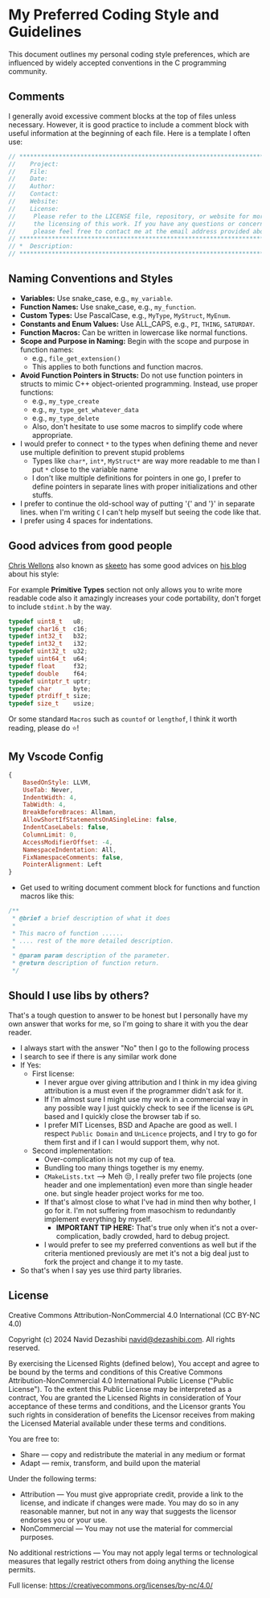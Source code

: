 # My Preferred Coding Style and Guidelines

This document outlines my personal coding style preferences, which are influenced by widely accepted conventions in the C programming community.

## Comments

I generally avoid excessive comment blocks at the top of files unless necessary. However, it is good practice to include a comment block with useful information at the beginning of each file. Here is a template I often use:

```c
// ***************************************************************************************
//    Project: 
//    File: 
//    Date: 
//    Author: 
//    Contact: 
//    Website: 
//    License:
//     Please refer to the LICENSE file, repository, or website for more information about
//     the licensing of this work. If you have any questions or concerns,
//     please feel free to contact me at the email address provided above.
// ***************************************************************************************
// *  Description: 
// ***************************************************************************************
```

## Naming Conventions and Styles

- **Variables:** Use snake_case, e.g., `my_variable`.
- **Function Names:** Use snake_case, e.g., `my_function`.
- **Custom Types:** Use PascalCase, e.g., `MyType`, `MyStruct`, `MyEnum`.
- **Constants and Enum Values:** Use ALL_CAPS, e.g., `PI`, `THING`, `SATURDAY`.
- **Function Macros:** Can be written in lowercase like normal functions.
- **Scope and Purpose in Naming:** Begin with the scope and purpose in function names:
  - e.g., `file_get_extension()`
  - This applies to both functions and function macros.
- **Avoid Function Pointers in Structs:** Do not use function pointers in structs to mimic C++ object-oriented programming. Instead, use proper functions:
  - e.g., `my_type_create`
  - e.g., `my_type_get_whatever_data`
  - e.g., `my_type_delete`
  - Also, don't hesitate to use some macros to simplify code where appropriate.
- I would prefer to connect `*` to the types when defining theme and never use multiple definition to prevent stupid problems
  - Types like `char*`, `int*`, `MyStruct*` are way more readable to me than I put `*` close to the variable name
  - I don't like multiple definitions for pointers in one go, I prefer to define pointers in separate lines with proper initializations and other stuffs.
- I prefer to continue the old-school way of putting '{' and '}' in separate lines. when I'm writing `C` I can't help myself but seeing the code like that.
- I prefer using 4 spaces for indentations.

## Good advices from good people

[Chris Wellons](https://nullprogram.com) also known as [skeeto](https://github.com/skeeto) has some good advices on [his blog](https://nullprogram.com/blog/2023/10/08/) about his style:

For example **Primitive Types** section not only allows you to write more readable code also it amazingly increases your code portability, don't forget to include `stdint.h` by the way.

```c
typedef uint8_t   u8;
typedef char16_t  c16;
typedef int32_t   b32;
typedef int32_t   i32;
typedef uint32_t  u32;
typedef uint64_t  u64;
typedef float     f32;
typedef double    f64;
typedef uintptr_t uptr;
typedef char      byte;
typedef ptrdiff_t size;
typedef size_t    usize;
```

Or some standard `Macros` such as `countof` or `lengthof`, I think it worth reading, please do ⭐!

## My Vscode Config

```js
{
    BasedOnStyle: LLVM,
    UseTab: Never,
    IndentWidth: 4,
    TabWidth: 4,
    BreakBeforeBraces: Allman,
    AllowShortIfStatementsOnASingleLine: false,
    IndentCaseLabels: false,
    ColumnLimit: 0,
    AccessModifierOffset: -4,
    NamespaceIndentation: All,
    FixNamespaceComments: false,
    PointerAlignment: Left
}

```

- Get used to writing document comment block for functions and function macros like this:

```c
/**
 * @brief a brief description of what it does
 *
 * This macro of function ......
 * .... rest of the more detailed description.
 *
 * @param param description of the parameter.
 * @return description of function return.
 */
```

## Should I use libs by others?

That's a tough question to answer to be honest but I personally have my own answer that works for me, so I'm going to share it with you the dear reader.

- I always start with the answer "No" then I go to the following process
- I search to see if there is any similar work done
- If Yes:
  - First license:
    - I never argue over giving attribution and I think in my idea giving attribution is a must even if the programmer didn't ask for it.
    - If I'm almost sure I might use my work in a commercial way in any possible way I just quickly check to see if the license is `GPL` based and I quickly close the browser tab if so.
    - I prefer MIT Licenses, BSD and Apache are good as well. I respect `Public Domain` and `UnLicence` projects, and I try to go for them first and if I can I would support them, why not.
  - Second implementation:
    - Over-complication is not my cup of tea.
    - Bundling too many things together is my enemy.
    - `CMakeLists.txt` --> Meh 😒, I really prefer two file projects (one header and one implementation) even more than single header one. but single header project works for me too.
    - If that's almost close to what I've had in mind then why bother, I go for it. I'm not suffering from masochism to redundantly implement everything by myself.
      - **IMPORTANT TIP HERE:** That's true only when it's not a over-complication, badly crowded, hard to debug project.
    - I would prefer to see my preferred conventions as well but if the criteria mentioned previously are met it's not a big deal just to fork the project and change it to my taste.
- So that's when I say yes use third party libraries.

## License

Creative Commons Attribution-NonCommercial 4.0 International (CC BY-NC 4.0)

Copyright (c) 2024 Navid Dezashibi <navid@dezashibi.com>. All rights reserved.

By exercising the Licensed Rights (defined below), You accept and agree to be bound by the terms and conditions of this Creative Commons Attribution-NonCommercial 4.0 International Public License ("Public License"). To the extent this Public License may be interpreted as a contract, You are granted the Licensed Rights in consideration of Your acceptance of these terms and conditions, and the Licensor grants You such rights in consideration of benefits the Licensor receives from making the Licensed Material available under these terms and conditions.

You are free to:

- Share — copy and redistribute the material in any medium or format
- Adapt — remix, transform, and build upon the material

Under the following terms:

- Attribution — You must give appropriate credit, provide a link to the license, and indicate if changes were made. You may do so in any reasonable manner, but not in any way that suggests the licensor endorses you or your use.
- NonCommercial — You may not use the material for commercial purposes.

No additional restrictions — You may not apply legal terms or technological measures that legally restrict others from doing anything the license permits.

Full license: <https://creativecommons.org/licenses/by-nc/4.0/>
